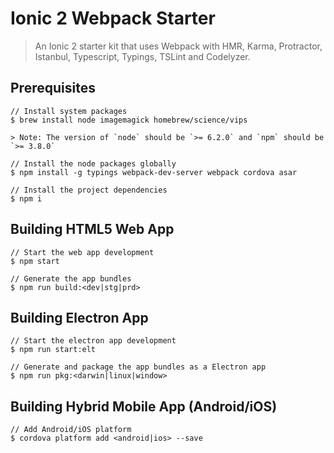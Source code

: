 # Ionic 2 Webpack Starter

> An Ionic 2 starter kit that uses Webpack with HMR, Karma, Protractor, Istanbul, Typescript, Typings, TSLint and Codelyzer.

## Prerequisites
```
// Install system packages
$ brew install node imagemagick homebrew/science/vips

> Note: The version of `node` should be `>= 6.2.0` and `npm` should be `>= 3.8.0`

// Install the node packages globally
$ npm install -g typings webpack-dev-server webpack cordova asar

// Install the project dependencies
$ npm i
```

## Building HTML5 Web App
```
// Start the web app development
$ npm start

// Generate the app bundles
$ npm run build:<dev|stg|prd>
```

## Building Electron App
```
// Start the electron app development
$ npm run start:elt

// Generate and package the app bundles as a Electron app
$ npm run pkg:<darwin|linux|window>
```

## Building Hybrid Mobile App (Android/iOS)
```
// Add Android/iOS platform
$ cordova platform add <android|ios> --save
```